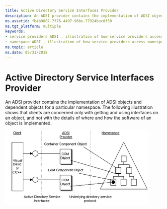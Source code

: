 ```yaml
---
title: Active Directory Service Interfaces Provider
description: An ADSI provider contains the implementation of ADSI objects and dependent objects for a particular namespace.
ms.assetid: fb4b9807-7f76-4497-96be-77924bac8f30
ms.tgt_platform: multiple
keywords:
- service providers ADSI , illustration of how service providers access a namespace
- namespace ADSI , illustration of how service providers access namespace
ms.topic: article
ms.date: 05/31/2018
---
```


# Active Directory Service Interfaces Provider

An ADSI provider contains the implementation of ADSI objects and dependent objects for a particular namespace. The following illustration shows that clients are concerned only with getting and using interfaces on an object, and not with the details of where and how the software of an object is implemented.

![active directory service interfaces provider](images/ds2prov.png)

 

 




